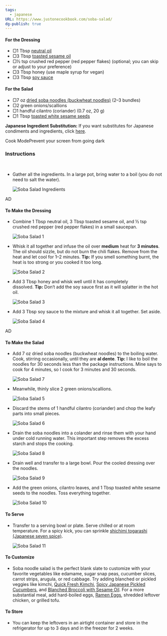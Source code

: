 ```yaml
---
tags:
  - japanese
URL: https://www.justonecookbook.com/soba-salad/
dg-publish: true
---
```

#### For the Dressing

- ▢1 Tbsp [neutral oil](https://www.justonecookbook.com/best-neutral-oil-for-cooking/)
- ▢3 Tbsp [toasted sesame oil](https://www.justonecookbook.com/sesame-oil/)
- ▢½ tsp crushed red pepper (red pepper flakes) (optional; you can skip or adjust to your preference)
- ▢3 Tbsp honey (use maple syrup for vegan)
- ▢3 Tbsp [soy sauce](https://www.justonecookbook.com/soy-sauce/)

#### For the Salad

- ▢7 oz [dried soba noodles (buckwheat noodles)](https://www.justonecookbook.com/soba-noodles-buckwheat-noodles/) (2–3 bundles)
- ▢2 green onions/scallions
- ▢1 handful cilantro (coriander) (0.7 oz, 20 g)
- ▢1 Tbsp [toasted white sesame seeds](https://www.justonecookbook.com/sesame-seed/)

**Japanese Ingredient Substitution:** If you want substitutes for Japanese condiments and ingredients, click [here](https://www.justonecookbook.com/ingredient-substitution-for-japanese-cooking/).

Cook ModePrevent your screen from going dark

### Instructions

 

- Gather all the ingredients. In a large pot, bring water to a boil (you do not need to salt the water).
    
    ![Soba Salad Ingredients](https://www.justonecookbook.com/wp-content/uploads/2024/05/Soba-Salad-Ingredients.jpg)
    

AD

#### To Make the Dressing

- Combine 1 Tbsp neutral oil, 3 Tbsp toasted sesame oil, and ½ tsp crushed red pepper (red pepper flakes) in a small saucepan.
    
    ![Soba Salad 1](https://www.justonecookbook.com/wp-content/uploads/2024/05/Soba-Salad-1.jpg)
    
- Whisk it all together and infuse the oil over **medium** heat for **3 minutes**. The oil should sizzle, but do not burn the chili flakes. Remove from the heat and let cool for 1–2 minutes. **Tip:** If you smell something burnt, the heat is too strong or you cooked it too long.
    
    ![Soba Salad 2](https://www.justonecookbook.com/wp-content/uploads/2024/05/Soba-Salad-2.jpg)
    
- Add 3 Tbsp honey and whisk well until it has completely dissolved. **Tip:** Don‘t add the soy sauce first as it will splatter in the hot oil.
    
    ![Soba Salad 3](https://www.justonecookbook.com/wp-content/uploads/2024/05/Soba-Salad-3.jpg)
    
- Add 3 Tbsp soy sauce to the mixture and whisk it all together. Set aside.
    
    ![Soba Salad 4](https://www.justonecookbook.com/wp-content/uploads/2024/05/Soba-Salad-4.jpg)
    

AD

#### To Make the Salad

- Add 7 oz dried soba noodles (buckwheat noodles) to the boiling water. Cook, stirring occasionally, until they are **al dente**. **Tip:** I like to boil the noodles for 30 seconds less than the package instructions. Mine says to cook for 4 minutes, so I cook for 3 minutes and 30 seconds.
    
    ![Soba Salad 7](https://www.justonecookbook.com/wp-content/uploads/2024/05/Soba-Salad-7.jpg)
    
- Meanwhile, thinly slice 2 green onions/scallions.
    
    ![Soba Salad 5](https://www.justonecookbook.com/wp-content/uploads/2024/05/Soba-Salad-5.jpg)
    
- Discard the stems of 1 handful cilantro (coriander) and chop the leafy parts into small pieces.
    
    ![Soba Salad 6](https://www.justonecookbook.com/wp-content/uploads/2024/05/Soba-Salad-6.jpg)
    
- Drain the soba noodles into a colander and rinse them with your hand under cold running water. This important step removes the excess starch and stops the cooking.
    
    ![Soba Salad 8](https://www.justonecookbook.com/wp-content/uploads/2024/05/Soba-Salad-8.jpg)
    
- Drain well and transfer to a large bowl. Pour the cooled dressing over the noodles.
    
    ![Soba Salad 9](https://www.justonecookbook.com/wp-content/uploads/2024/05/Soba-Salad-9.jpg)
    
- Add the green onions, cilantro leaves, and 1 Tbsp toasted white sesame seeds to the noodles. Toss everything together.
    
    ![Soba Salad 10](https://www.justonecookbook.com/wp-content/uploads/2024/05/Soba-Salad-10.jpg)
    

#### To Serve

- Transfer to a serving bowl or plate. Serve chilled or at room temperature. For a spicy kick, you can sprinkle [shichimi togarashi (Japanese seven spice)](https://www.justonecookbook.com/shichimi-togarashi/).
    
    ![Soba Salad 11](https://www.justonecookbook.com/wp-content/uploads/2024/05/Soba-Salad-11.jpg)
    

#### To Customize

- Soba noodle salad is the perfect blank slate to customize with your favorite vegetables like [](https://www.justonecookbook.com/nikujaga/)edamame, sugar snap peas, cucumber slices, carrot strips, arugula, or red cabbage. Try adding blanched or pickled veggies like kimchi, [Quick Fresh Kimchi](https://www.justonecookbook.com/quick-korean-fresh-kimchi/), [Spicy Japanese Pickled Cucumbers](https://www.justonecookbook.com/spicy-japanese-pickled-cucumbers/), and [Blanched Broccoli with Sesame Oil](https://www.justonecookbook.com/broccoli-blanched-with-sesame-oil/). For a more substantial meal, add hard-boiled eggs, [Ramen Eggs](https://www.justonecookbook.com/ramen-egg/), shredded leftover chicken, or grilled tofu.
    

#### To Store

- You can keep the leftovers in an airtight container and store in the refrigerator for up to 3 days and in the freezer for 2 weeks.